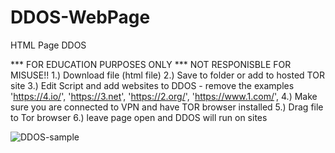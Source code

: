 # DDOS-WebPage
HTML Page DDOS 

*** FOR EDUCATION PURPOSES ONLY *** NOT RESPONISBLE FOR MISUSE!!
1.) Download file  (html file)
2.) Save to folder or add to hosted TOR site
3.) Edit Script and add websites to DDOS - remove the examples 
  'https://4.io/',
  'https://3.net',
  'https://2.org/',
  'https://www.1.com/',
  4.) Make sure you are connected to VPN and have TOR browser installed
  5.) Drag file to Tor browser 
  6.) leave page open and DDOS will run on sites
	
![DDOS-sample](https://user-images.githubusercontent.com/46620390/158325178-a0a23c55-ea57-46a4-bbce-faaa66dae812.png)
